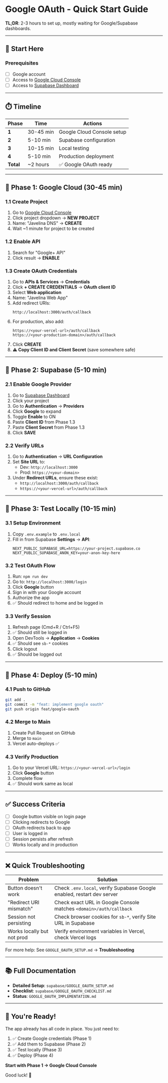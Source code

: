 # Google OAuth - Quick Start Guide

**TL;DR**: 2-3 hours to set up, mostly waiting for Google/Supabase dashboards.

---

## 🚀 Start Here

### Prerequisites
- [ ] Google account
- [ ] Access to [Google Cloud Console](https://console.cloud.google.com/)
- [ ] Access to [Supabase Dashboard](https://app.supabase.com/)

---

## ⏱️ Timeline

| Phase | Time | Actions |
|-------|------|---------|
| **1** | 30-45 min | Google Cloud Console setup |
| **2** | 5-10 min | Supabase configuration |
| **3** | 10-15 min | Local testing |
| **4** | 5-10 min | Production deployment |
| **Total** | ~2 hours | ✅ Google OAuth ready |

---

## 🔧 Phase 1: Google Cloud (30-45 min)

### 1.1 Create Project
1. Go to [Google Cloud Console](https://console.cloud.google.com/)
2. Click project dropdown → **NEW PROJECT**
3. Name: "Javelina DNS" → **CREATE**
4. Wait ~1 minute for project to be created

### 1.2 Enable API
1. Search for "Google+ API"
2. Click result → **ENABLE**

### 1.3 Create OAuth Credentials
1. Go to **APIs & Services** → **Credentials**
2. Click **+ CREATE CREDENTIALS** → **OAuth client ID**
3. Select **Web application**
4. Name: "Javelina Web App"
5. Add redirect URIs:
   ```
   http://localhost:3000/auth/callback
   ```
6. For production, also add:
   ```
   https://<your-vercel-url>/auth/callback
   https://<your-production-domain>/auth/callback
   ```
7. Click **CREATE**
8. **⚠️ Copy Client ID and Client Secret** (save somewhere safe)

---

## 🔐 Phase 2: Supabase (5-10 min)

### 2.1 Enable Google Provider
1. Go to [Supabase Dashboard](https://app.supabase.com/)
2. Click your project
3. Go to **Authentication** → **Providers**
4. Click **Google** to expand
5. Toggle **Enable** to ON
6. Paste **Client ID** from Phase 1.3
7. Paste **Client Secret** from Phase 1.3
8. Click **SAVE**

### 2.2 Verify URLs
1. Go to **Authentication** → **URL Configuration**
2. Set **Site URL** to:
   - Dev: `http://localhost:3000`
   - Prod: `https://<your-domain>`
3. Under **Redirect URLs**, ensure these exist:
   - `http://localhost:3000/auth/callback`
   - `https://<your-vercel-url>/auth/callback`

---

## 🧪 Phase 3: Test Locally (10-15 min)

### 3.1 Setup Environment
1. Copy `.env.example` to `.env.local`
2. Fill in from Supabase **Settings** → **API**:
   ```
   NEXT_PUBLIC_SUPABASE_URL=https://your-project.supabase.co
   NEXT_PUBLIC_SUPABASE_ANON_KEY=your-anon-key-here
   ```

### 3.2 Test OAuth Flow
1. Run: `npm run dev`
2. Go to: `http://localhost:3000/login`
3. Click **Google** button
4. Sign in with your Google account
5. Authorize the app
6. ✅ Should redirect to home and be logged in

### 3.3 Verify Session
1. Refresh page (Cmd+R / Ctrl+F5)
2. ✅ Should still be logged in
3. Open DevTools → **Application** → **Cookies**
4. ✅ Should see `sb-*` cookies
5. Click logout
6. ✅ Should be logged out

---

## 🚢 Phase 4: Deploy (5-10 min)

### 4.1 Push to GitHub
```bash
git add .
git commit -m "feat: implement google oauth"
git push origin feat/google-oauth
```

### 4.2 Merge to Main
1. Create Pull Request on GitHub
2. Merge to `main`
3. Vercel auto-deploys ✅

### 4.3 Verify Production
1. Go to your Vercel URL: `https://<your-vercel-url>/login`
2. Click **Google** button
3. Complete flow
4. ✅ Should work same as local

---

## ✅ Success Criteria

- [ ] Google button visible on login page
- [ ] Clicking redirects to Google
- [ ] OAuth redirects back to app
- [ ] User is logged in
- [ ] Session persists after refresh
- [ ] Works locally and in production

---

## ❌ Quick Troubleshooting

| Problem | Solution |
|---------|----------|
| Button doesn't work | Check `.env.local`, verify Supabase Google enabled, restart dev server |
| "Redirect URI mismatch" | Check exact URL in Google Console matches `<domain>/auth/callback` |
| Session not persisting | Check browser cookies for `sb-*`, verify Site URL in Supabase |
| Works locally but not prod | Verify environment variables in Vercel, check Vercel logs |

For more help: See `GOOGLE_OAUTH_SETUP.md` → **Troubleshooting**

---

## 📚 Full Documentation

- **Detailed Setup**: `supabase/GOOGLE_OAUTH_SETUP.md`
- **Checklist**: `supabase/GOOGLE_OAUTH_CHECKLIST.md`
- **Status**: `GOOGLE_OAUTH_IMPLEMENTATION.md`

---

## 🎯 You're Ready!

The app already has all code in place. You just need to:

1. ✅ Create Google credentials (Phase 1)
2. ✅ Add them to Supabase (Phase 2)
3. ✅ Test locally (Phase 3)
4. ✅ Deploy (Phase 4)

**Start with Phase 1 → Google Cloud Console**

Good luck! 🚀


